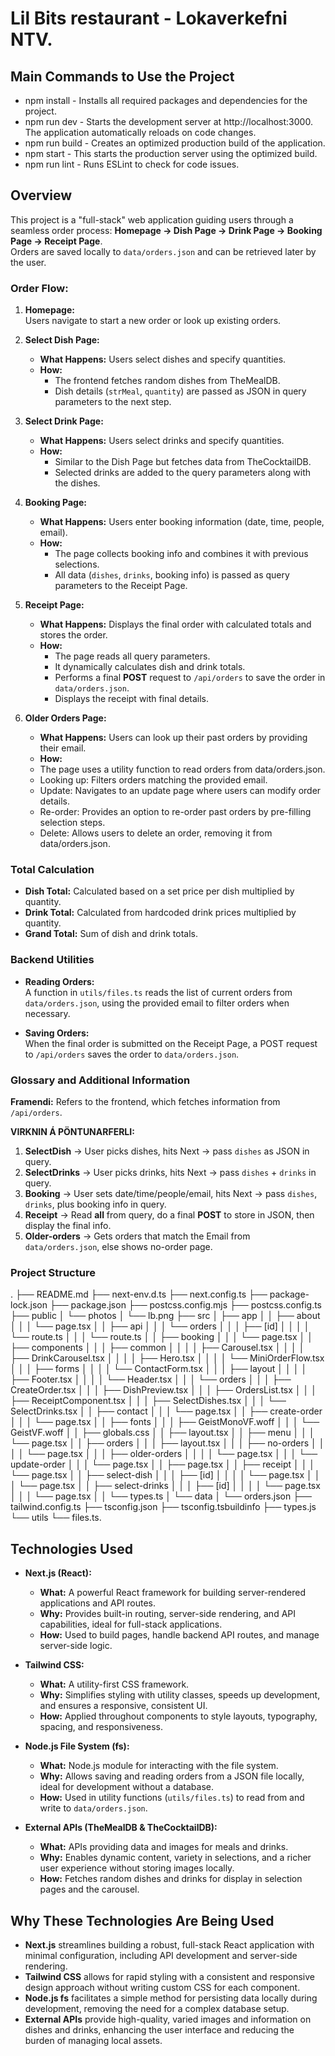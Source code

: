 # Lil Bits restaurant - Lokaverkefni NTV.

## Main Commands to Use the Project
- npm install - Installs all required packages and dependencies for the project.
- npm run dev - Starts the development server at http://localhost:3000. The application automatically reloads on code changes.
- npm run build - Creates an optimized production build of the application.
- npm start - This starts the production server using the optimized build.
- npm run lint - Runs ESLint to check for code issues.

## Overview

This project is a "full-stack" web application guiding users through a seamless order process:
**Homepage → Dish Page → Drink Page → Booking Page → Receipt Page**.  
Orders are saved locally to `data/orders.json` and can be retrieved later by the user.

### Order Flow:

1. **Homepage:**  
   Users navigate to start a new order or look up existing orders.

2. **Select Dish Page:**

   - **What Happens:** Users select dishes and specify quantities.
   - **How:**
     - The frontend fetches random dishes from TheMealDB.
     - Dish details (`strMeal`, `quantity`) are passed as JSON in query parameters to the next step.

3. **Select Drink Page:**

   - **What Happens:** Users select drinks and specify quantities.
   - **How:**
     - Similar to the Dish Page but fetches data from TheCocktailDB.
     - Selected drinks are added to the query parameters along with the dishes.

4. **Booking Page:**

   - **What Happens:** Users enter booking information (date, time, people, email).
   - **How:**
     - The page collects booking info and combines it with previous selections.
     - All data (`dishes`, `drinks`, booking info) is passed as query parameters to the Receipt Page.

5. **Receipt Page:**

   - **What Happens:** Displays the final order with calculated totals and stores the order.
   - **How:**
     - The page reads all query parameters.
     - It dynamically calculates dish and drink totals.
     - Performs a final **POST** request to `/api/orders` to save the order in `data/orders.json`.
     - Displays the receipt with final details.

6. **Older Orders Page:**
   - **What Happens:** Users can look up their past orders by providing their email.
   - **How:**
   - The page uses a utility function to read orders from data/orders.json.
   - Looking up: Filters orders matching the provided email.
   - Update: Navigates to an update page where users can modify order details.
   - Re-order: Provides an option to re-order past orders by pre-filling selection steps.
   - Delete: Allows users to delete an order, removing it from data/orders.json.

### Total Calculation

- **Dish Total:** Calculated based on a set price per dish multiplied by quantity.
- **Drink Total:** Calculated from hardcoded drink prices multiplied by quantity.
- **Grand Total:** Sum of dish and drink totals.

### Backend Utilities

- **Reading Orders:**  
  A function in `utils/files.ts` reads the list of current orders from `data/orders.json`, using the provided email to filter orders when necessary.

- **Saving Orders:**  
  When the final order is submitted on the Receipt Page, a POST request to `/api/orders` saves the order to `data/orders.json`.

### Glossary and Additional Information

**Framendi:** Refers to the frontend, which fetches information from `/api/orders`.

**VIRKNIN Á PÖNTUNARFERLI:**

1. **SelectDish** → User picks dishes, hits Next → pass `dishes` as JSON in query.
2. **SelectDrinks** → User picks drinks, hits Next → pass `dishes` + `drinks` in query.
3. **Booking** → User sets date/time/people/email, hits Next → pass `dishes`, `drinks`, plus booking info in query.
4. **Receipt** → Read **all** from query, do a final **POST** to store in JSON, then display the final info.
5. **Older-orders** → Gets orders that match the Email from `data/orders.json`, else shows no-order page.

### Project Structure

.
├── README.md
├── next-env.d.ts
├── next.config.ts
├── package-lock.json
├── package.json
├── postcss.config.mjs
├── postcss.config.ts
├── public
│ └── photos
│ └── lb.png
├── src
│ ├── app
│ │ ├── about
│ │ │ └── page.tsx
│ │ ├── api
│ │ │ └── orders
│ │ │ ├── [id]
│ │ │ │ └── route.ts
│ │ │ └── route.ts
│ │ ├── booking
│ │ │ └── page.tsx
│ │ ├── components
│ │ │ ├── common
│ │ │ │ ├── Carousel.tsx
│ │ │ │ ├── DrinkCarousel.tsx
│ │ │ │ ├── Hero.tsx
│ │ │ │ └── MiniOrderFlow.tsx
│ │ │ ├── forms
│ │ │ │ └── ContactForm.tsx
│ │ │ ├── layout
│ │ │ │ ├── Footer.tsx
│ │ │ │ └── Header.tsx
│ │ │ └── orders
│ │ │ ├── CreateOrder.tsx
│ │ │ ├── DishPreview.tsx
│ │ │ ├── OrdersList.tsx
│ │ │ ├── ReceiptComponent.tsx
│ │ │ ├── SelectDishes.tsx
│ │ │ └── SelectDrinks.tsx
│ │ ├── contact
│ │ │ └── page.tsx
│ │ ├── create-order
│ │ │ └── page.tsx
│ │ ├── fonts
│ │ │ ├── GeistMonoVF.woff
│ │ │ └── GeistVF.woff
│ │ ├── globals.css
│ │ ├── layout.tsx
│ │ ├── menu
│ │ │ └── page.tsx
│ │ ├── orders
│ │ │ ├── layout.tsx
│ │ │ ├── no-orders
│ │ │ │ └── page.tsx
│ │ │ ├── older-orders
│ │ │ │ └── page.tsx
│ │ │ └── update-order
│ │ │ └── page.tsx
│ │ ├── page.tsx
│ │ ├── receipt
│ │ │ └── page.tsx
│ │ ├── select-dish
│ │ │ ├── [id]
│ │ │ │ └── page.tsx
│ │ │ └── page.tsx
│ │ ├── select-drinks
│ │ │ ├── [id]
│ │ │ │ └── page.tsx
│ │ │ └── page.tsx
│ │ └── types.ts
│ └── data
│ └── orders.json
├── tailwind.config.ts
├── tsconfig.json
├── tsconfig.tsbuildinfo
├── types.js
└── utils
└── files.ts.

## Technologies Used

- **Next.js (React):**

  - **What:** A powerful React framework for building server-rendered applications and API routes.
  - **Why:** Provides built-in routing, server-side rendering, and API capabilities, ideal for full-stack applications.
  - **How:** Used to build pages, handle backend API routes, and manage server-side logic.

- **Tailwind CSS:**

  - **What:** A utility-first CSS framework.
  - **Why:** Simplifies styling with utility classes, speeds up development, and ensures a responsive, consistent UI.
  - **How:** Applied throughout components to style layouts, typography, spacing, and responsiveness.

- **Node.js File System (fs):**

  - **What:** Node.js module for interacting with the file system.
  - **Why:** Allows saving and reading orders from a JSON file locally, ideal for development without a database.
  - **How:** Used in utility functions (`utils/files.ts`) to read from and write to `data/orders.json`.

- **External APIs (TheMealDB & TheCocktailDB):**
  - **What:** APIs providing data and images for meals and drinks.
  - **Why:** Enables dynamic content, variety in selections, and a richer user experience without storing images locally.
  - **How:** Fetches random dishes and drinks for display in selection pages and the carousel.

## Why These Technologies Are Being Used

- **Next.js** streamlines building a robust, full-stack React application with minimal configuration, including API development and server-side rendering.
- **Tailwind CSS** allows for rapid styling with a consistent and responsive design approach without writing custom CSS for each component.
- **Node.js fs** facilitates a simple method for persisting data locally during development, removing the need for a complex database setup.
- **External APIs** provide high-quality, varied images and information on dishes and drinks, enhancing the user interface and reducing the burden of managing local assets.
